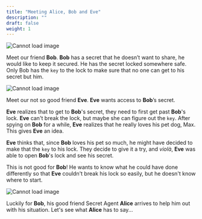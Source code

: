 ```yaml
---
title: "Meeting Alice, Bob and Eve"
description: ""
draft: false
weight: 1
---
```


![Cannot load image](../img/Bob.png?height=250px)

Meet our friend **Bob**. **Bob** has a secret that he doesn’t want to share, he 
would like to keep it secured. He has the secret locked somewhere safe. Only 
Bob has the `key` to the lock to make sure that no one can get to his secret
but him.

![Cannot load image](../img/Eve.png?height=250px)

Meet our not so good friend **Eve**. **Eve** wants access to **Bob**’s secret.

**Eve** realizes that to get to **Bob**'s secret, they need to first get past
**Bob**'s lock. **Eve** can't break the lock, but maybe she can figure out the
`key`. After spying on **Bob** for a while, **Eve** realizes that he really 
loves his pet dog, Max. This gives **Eve** an idea.

**Eve** thinks that, since **Bob** loves his pet so much, he might have decided
to make that the `key` to his lock. They decide to give it a try, and *violà*, 
**Eve** was able to open **Bob**'s lock and see his secret.

This is not good for **Bob**! He wants to know what he could have done
differently so that **Eve** couldn't break his lock so easily, but he doesn't
know where to start.

![Cannot load image](../img/Alice.png?height=250px)

Luckily for **Bob**, his good friend Secret Agent **Alice** arrives to help
him out with his situation. Let's see what **Alice** has to say...
